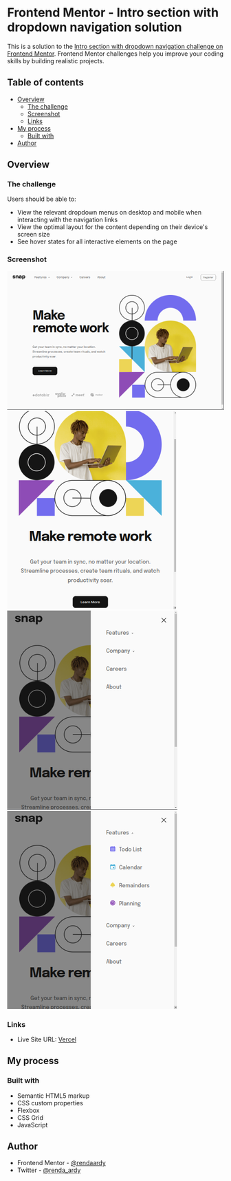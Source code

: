 # Frontend Mentor - Intro section with dropdown navigation solution

This is a solution to the [Intro section with dropdown navigation challenge on Frontend Mentor](https://www.frontendmentor.io/challenges/intro-section-with-dropdown-navigation-ryaPetHE5). Frontend Mentor challenges help you improve your coding skills by building realistic projects. 

## Table of contents

- [Overview](#overview)
  - [The challenge](#the-challenge)
  - [Screenshot](#screenshot)
  - [Links](#links)
- [My process](#my-process)
  - [Built with](#built-with)
- [Author](#author)

## Overview

### The challenge

Users should be able to:

- View the relevant dropdown menus on desktop and mobile when interacting with the navigation links
- View the optimal layout for the content depending on their device's screen size
- See hover states for all interactive elements on the page

### Screenshot

![](./images/Screenshot01.png)
![](./images/Screenshot02.png)
![](./images/Screenshot03.png)
![](./images/Screenshot04.png)

### Links

- Live Site URL: [Vercel](https://section-with-dropdwon-navigation-5tl6l30zm-rendaardy.vercel.app)

## My process

### Built with

- Semantic HTML5 markup
- CSS custom properties
- Flexbox
- CSS Grid
- JavaScript

## Author

- Frontend Mentor - [@rendaardy](https://www.frontendmentor.io/profile/rendaardy)
- Twitter - [@renda_ardy](https://www.twitter.com/renda_ardy)
